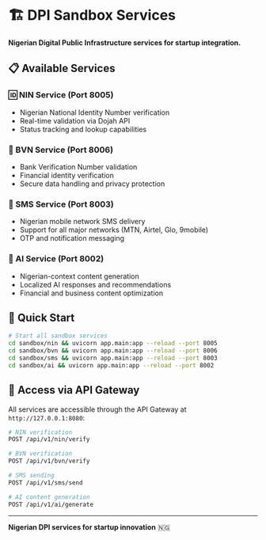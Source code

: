 # 🏗️ DPI Sandbox Services

**Nigerian Digital Public Infrastructure services for startup integration.**

## 📋 Available Services

### **🆔 NIN Service** (Port 8005)
- Nigerian National Identity Number verification
- Real-time validation via Dojah API
- Status tracking and lookup capabilities

### **🏦 BVN Service** (Port 8006)
- Bank Verification Number validation
- Financial identity verification
- Secure data handling and privacy protection

### **📱 SMS Service** (Port 8003)
- Nigerian mobile network SMS delivery
- Support for all major networks (MTN, Airtel, Glo, 9mobile)
- OTP and notification messaging

### **🤖 AI Service** (Port 8002)
- Nigerian-context content generation
- Localized AI responses and recommendations
- Financial and business content optimization

## 🚀 Quick Start

```bash
# Start all sandbox services
cd sandbox/nin && uvicorn app.main:app --reload --port 8005
cd sandbox/bvn && uvicorn app.main:app --reload --port 8006
cd sandbox/sms && uvicorn app.main:app --reload --port 8003
cd sandbox/ai && uvicorn app.main:app --reload --port 8002
```

## 🔗 Access via API Gateway

All services are accessible through the API Gateway at `http://127.0.0.1:8080`:

```bash
# NIN verification
POST /api/v1/nin/verify

# BVN verification  
POST /api/v1/bvn/verify

# SMS sending
POST /api/v1/sms/send

# AI content generation
POST /api/v1/ai/generate
```

---

**Nigerian DPI services for startup innovation** 🇳🇬